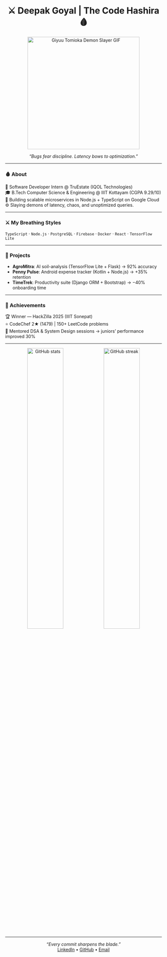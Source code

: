<h1 align="center">⚔️ Deepak Goyal | The Code Hashira 🩸</h1>

<p align="center">
  <img src="https://media.tenor.com/vQ0G9_QTi5IAAAAC/giyuu-tomioka-demon-slayer.gif" alt="Giyuu Tomioka Demon Slayer GIF" width="360"/>
</p>

<p align="center"><i>“Bugs fear discipline. Latency bows to optimization.”</i></p>

---

### 🩸 About
💼 Software Developer Intern @ TruEstate (IQOL Technologies)  
🎓 B.Tech Computer Science & Engineering @ IIIT Kottayam (CGPA 9.29/10)  
🚀 Building scalable microservices in Node.js + TypeScript on Google Cloud  
⚙️ Slaying demons of latency, chaos, and unoptimized queries.

---

### ⚔️ My Breathing Styles
`TypeScript` · `Node.js` · `PostgreSQL` · `Firebase` · `Docker` · `React` · `TensorFlow Lite`

---

### 🌸 Projects
- **AgroMitra**: AI soil-analysis (TensorFlow Lite + Flask) → 92% accuracy  
- **Penny Pulse**: Android expense tracker (Kotlin + Node.js) → +35% retention  
- **TimeTrek**: Productivity suite (Django ORM + Bootstrap) → −40% onboarding time  

---

### 🐉 Achievements
🏆 Winner — HackZilla 2025 (IIIT Sonepat)  
⭐ CodeChef 2★ (1479) | 150+ LeetCode problems  
🧩 Mentored DSA & System Design sessions → juniors’ performance improved 30%

---

<p align="center">
  <img width="48%" src="https://github-readme-stats.vercel.app/api?username=Deepak-157&show_icons=true&theme=tokyonight&hide_border=true" alt="GitHub stats" />
  <img width="48%" src="https://github-readme-streak-stats.herokuapp.com/?user=Deepak-157&theme=tokyonight&hide_border=true" alt="GitHub streak" />
</p>

---

<p align="center">
  <i>“Every commit sharpens the blade.”</i><br>
  <a href="https://linkedin.com/in/deepak-goyal-069046325/">LinkedIn</a> •  
  <a href="https://github.com/Deepak-157">GitHub</a> •  
  <a href="mailto:Deepakgoyal26dg@gmail.com">Email</a>
</p>
